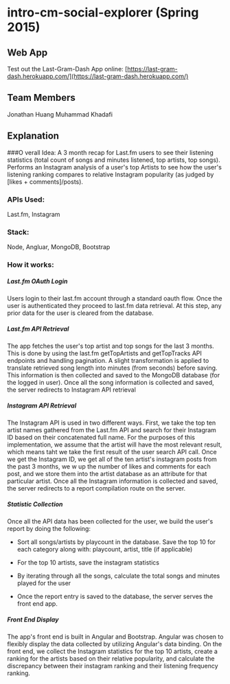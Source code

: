 # intro-cm-social-explorer (Spring 2015)
## Web App
Test out the Last-Gram-Dash App online: [https://last-gram-dash.herokuapp.com/](https://last-gram-dash.herokuapp.com/)

## Team Members
Jonathan Huang
Muhammad Khadafi

## Explanation
###O verall Idea:
A 3 month recap for Last.fm users to see their listening statistics (total count of songs and minutes listened, top artists, top songs). Performs an Instagram analysis of a user's top Artists to see how the user's listening ranking compares to relative Instagram popularity (as judged by [likes + comments]/posts).

### APIs Used:
Last.fm, Instagram

### Stack:
Node, Angluar, MongoDB, Bootstrap

### How it works:
##### Last.fm OAuth Login
Users login to their last.fm account through a standard oauth flow. Once the user is authenticated they proceed to last.fm data retrieval. At this step, any prior data for the user is cleared from the database.

##### Last.fm API Retrieval
The app fetches the user's top artist and top songs for the last 3 months. This is done by using the last.fm getTopArtists and getTopTracks API endpoints and handling pagination. A slight transformation is applied to translate retrieved song length into minutes (from seconds) before saving. This information is then collected and saved to the MongoDB database (for the logged in user). Once all the song information is collected and saved, the server redirects to Instagram API retrieval

##### Instagram API Retrieval
The Instagram API is used in two different ways. First, we take the top ten artist names gathered from the Last.fm API and search for their Instagram ID based on their concatenated full name. For the purposes of this implementation, we assume that the artist will have the most relevant result, which means taht we take the first result of the user search API call. Once we get the Instagram ID, we get all of the ten artist's instagram posts from the past 3 months, we w up the number of likes and comments for each post, and we store them into the artist database as an attribute for that particular artist. Once all the Instagram information is collected and saved, the server redirects to a report compilation route on the server.

##### Statistic Collection
Once all the API data has been collected for the user, we build the user's report by doing the following:

- Sort all songs/artists by playcount in the database. Save the top 10 for each category along with: playcount, artist, title (if applicable)

- For the top 10 artists, save the instagram statistics

- By iterating through all the songs, calculate the total songs and minutes played for the user

- Once the report entry is saved to the database, the server serves the front end app.

##### Front End Display
The app's front end is built in Angular and Bootstrap. Angular was chosen to flexibly display the data collected by utilizing Angular's data binding. On the front end, we collect the Instagram statistics for the top 10 artists, create a ranking for the artists based on their relative popularity, and calculate the discrepancy between their instagram ranking and their listening frequency ranking.
